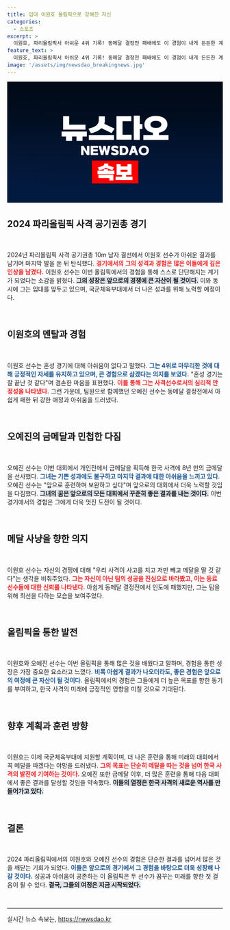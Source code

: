 ```yaml
---
title: 입대 이원호 올림픽으로 강해진 자신
categories:
  - 스포츠
excerpt: >
  이원호, 파리올림픽서 아쉬운 4위 기록! 동메달 결정전 패배에도 이 경험이 내게 든든한 계기가 되길 바란다. 오예진, 금메달의 기쁨 뒤 아쉬운 마음 전해. 이들의 다음 행보에 관심 집중!
feature_text: >
  이원호, 파리올림픽서 아쉬운 4위 기록! 동메달 결정전 패배에도 이 경험이 내게 든든한 계기가 되길 바란다. 오예진, 금메달의 기쁨 뒤 아쉬운 마음 전해. 이들의 다음 행보에 관심 집중!
image: '/assets/img/newsdao_breakingnews.jpg'
---
```


<p><img src="/assets/img/newsdao_breakingnews.jpg" alt="pcversion 속보" /></p>

<h2 data-ke-size="size26">2024 파리올림픽 사격 공기권총 경기</h2>

<p data-ke-size="size16">&nbsp;</p>

<p data-ke-size="size16">2024년 파리올림픽 사격 공기권총 10m 남자 결선에서 이원호 선수가 아쉬운 결과를 남기며 마지막 발을 쏜 뒤 탄식했다. <b><span style="color: #ee2323;">경기에서의 그의 성격과 경험은 많은 이들에게 깊은 인상을 남겼다.</span></b> 이원호 선수는 이번 올림픽에서의 경험을 통해 스스로 단단해지는 계기가 되었다는 소감을 밝혔다. <b><span style="background-color: #21538527;">그의 성장은 앞으로의 경쟁에 큰 자산이 될 것이다.</span></b> 이와 동시에 그는 입대를 앞두고 있으며, 국군체육부대에서 더 나은 성과를 위해 노력할 예정이다.</p>

<p data-ke-size="size16">&nbsp;</p>

<h2 data-ke-size="size26">이원호의 멘탈과 경험</h2>

<p data-ke-size="size16">&nbsp;</p>

<p data-ke-size="size16">이원호 선수는 혼성 경기에 대해 아쉬움이 없다고 말했다. <b><span style="color: #1a5490;">그는 4위로 마무리한 것에 대해 긍정적인 자세를 유지하고 있으며, 큰 경험으로 삼겠다는 의지를 보였다.</span></b> "혼성 경기는 잘 끝난 것 같다"며 겸손한 마음을 표현했다. <b><span style="color: #ee2323;">이를 통해 그는 사격선수로서의 심리적 안정성을 나타냈다.</span></b> 그런 가운데, 팀원으로 함께했던 오예진 선수는 동메달 결정전에서 아쉽게 패한 뒤 강한 애정과 아쉬움을 드러냈다.</p>

<p data-ke-size="size16">&nbsp;</p>

<h2 data-ke-size="size26">오예진의 금메달과 민첩한 다짐</h2>

<p data-ke-size="size16">&nbsp;</p>

<p data-ke-size="size16">오예진 선수는 이번 대회에서 개인전에서 금메달을 획득해 한국 사격에 8년 만의 금메달을 선사했다. <b><span style="color: #1a5490;">그녀는 기쁜 성과에도 불구하고 마지막 결과에 대한 아쉬움을 느끼고 있다.</span></b> 오예진 선수는 "앞으로 훈련하며 보완하고 싶다"며 앞으로의 대회에서 더욱 노력할 것임을 다짐했다. <b><span style="background-color: #21538527;">그녀의 꿈은 앞으로의 모든 대회에서 꾸준히 좋은 결과를 내는 것이다.</span></b> 이번 경기에서의 경험은 그에게 더욱 멋진 도전이 될 것이다.</p>

<p data-ke-size="size16">&nbsp;</p>

<h2 data-ke-size="size26">메달 사냥을 향한 의지</h2>

<p data-ke-size="size16">&nbsp;</p>

<p data-ke-size="size16">이원호 선수는 자신의 경쟁에 대해 "우리 사격이 사고를 치고 저만 빼고 메달을 딸 것 같다"는 생각을 비춰주었다. <b><span style="color: #ee2323;">그는 자신이 아닌 팀의 성공을 진심으로 바라봤고, 이는 동료 선수들에 대한 신뢰를 나타낸다.</span></b> 아쉽게 동메달 결정전에서 인도에 패했지만, 그는 팀을 위해 최선을 다하는 모습을 보여주었다.</p>

<p data-ke-size="size16">&nbsp;</p>

<h2 data-ke-size="size26">올림픽을 통한 발전</h2>

<p data-ke-size="size16">&nbsp;</p>

<p data-ke-size="size16">이원호와 오예진 선수는 이번 올림픽을 통해 많은 것을 배웠다고 말하며, 경험을 통한 성장은 가장 중요한 요소라고 느꼈다. <b><span style="color: #1a5490;">비록 아쉽게 결과가 나오더라도, 좋은 경험은 앞으로의 여정에 큰 자산이 될 것이다.</span></b> 올림픽에서의 경험은 그들에게 더 높은 목표를 향한 동기를 부여하고, 한국 사격의 미래에 긍정적인 영향을 미칠 것으로 기대된다.</p>

<p data-ke-size="size16">&nbsp;</p>

<h2 data-ke-size="size26">향후 계획과 훈련 방향</h2>

<p data-ke-size="size16">&nbsp;</p>

<p data-ke-size="size16">이원호는 이제 국군체육부대에 지원할 계획이며, 더 나은 훈련을 통해 미래의 대회에서 꼭 메달을 따겠다는 야망을 드러냈다. <b><span style="color: #ee2323;">그의 목표는 단순히 메달을 따는 것을 넘어 한국 사격의 발전에 기여하는 것이다.</span></b> 오예진 또한 금메달 이후, 더 많은 훈련을 통해 다음 대회에서 좋은 결과를 달성할 것임을 약속했다. <b><span style="background-color: #21538527;">이들의 열정은 한국 사격의 새로운 역사를 만들어가고 있다.</span></b></p>

<p data-ke-size="size16">&nbsp;</p>

<h2 data-ke-size="size26">결론</h2>

<p data-ke-size="size16">&nbsp;</p>

<p data-ke-size="size16">2024 파리올림픽에서의 이원호와 오예진 선수의 경험은 단순한 결과를 넘어서 많은 것을 깨닫는 기회가 되었다. <b><span style="color: #1a5490;">이들은 앞으로의 경기에서 그 경험을 바탕으로 더욱 성장해 나갈 것이다.</span></b> 성공과 아쉬움이 공존하는 이 올림픽은 두 선수가 꿈꾸는 미래를 향한 첫 걸음이 될 수 있다. <b><span style="background-color: #21538527;">결국, 그들의 여정은 지금 시작되었다.</span></b></p>

<p data-ke-size="size16">&nbsp;</p>

<hr />

<p data-ke-size="size16"></p>
실시간 뉴스 속보는, <a href="https://newsdao.kr" rel="dofollow">https://newsdao.kr</a>


